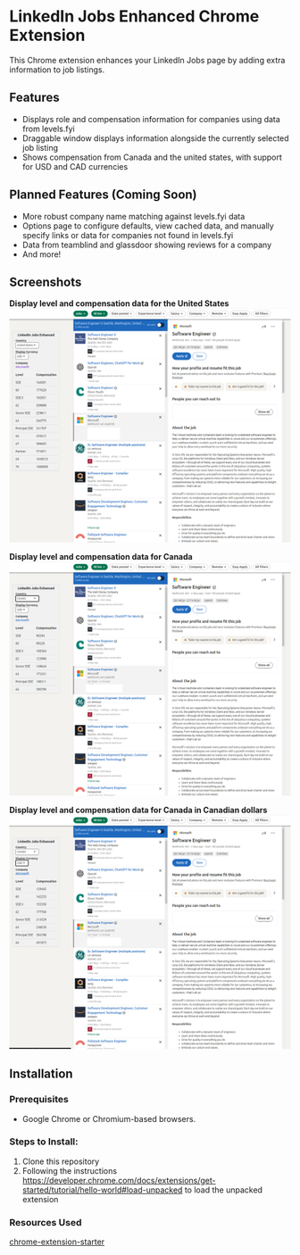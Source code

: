 # LinkedIn Jobs Enhanced Chrome Extension

This Chrome extension enhances your LinkedIn Jobs page by adding extra information to job listings.

## Features

- Displays role and compensation information for companies using data from levels.fyi
- Draggable window displays information alongside the currently selected job listing
- Shows compensation from Canada and the united states, with support for USD and CAD currencies

## Planned Features (Coming Soon)

- More robust company name matching against levels.fyi data
- Options page to configure defaults, view cached data, and manually specify links or data for companies not found in levels.fyi
- Data from teamblind and glassdoor showing reviews for a company
- And more!

## Screenshots

**Display level and compensation data for the United States**
![screenshot-usa-job-information](/screenshots/united-states.png)

**Display level and compensation data for Canada**
![screenshot-canada-job-information](/screenshots/canada-usd.png)

**Display level and compensation data for Canada in Canadian dollars**
![screenshot-canada-in-cad-job-information](/screenshots/canada-cad.png)

## Installation

### Prerequisites

- Google Chrome or Chromium-based browsers.

### Steps to Install:

1. Clone this repository
2. Following the instructions https://developer.chrome.com/docs/extensions/get-started/tutorial/hello-world#load-unpacked to load the unpacked extension

### Resources Used

[chrome-extension-starter ](https://github.com/omribarmats/chrome-extension-starter)
